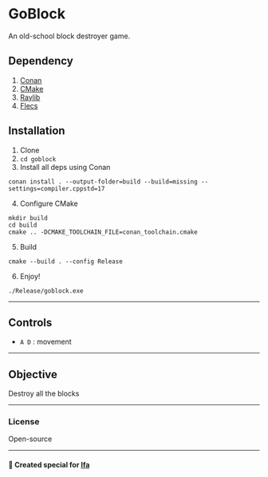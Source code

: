 # GoBlock

An old-school block destroyer game.

## Dependency

1. [Conan](https://docs.conan.io/2.0/reference/commands/install.html)
2. [CMake]()
3. [Raylib](https://www.raylib.com/)
4. [Flecs](https://www.flecs.dev/)

## Installation

1. Clone
2. `cd goblock`
3. Install all deps using Conan

```shell
conan install . --output-folder=build --build=missing --settings=compiler.cppstd=17
```

4. Configure CMake

```shell
mkdir build
cd build
cmake .. -DCMAKE_TOOLCHAIN_FILE=conan_toolchain.cmake
```

5. Build

```shell
cmake --build . --config Release
```

6. Enjoy!

```shell
./Release/goblock.exe
```

---

## Controls

- `A D` : movement 

---

## Objective

Destroy all the blocks

---

### License

Open-source

---

#### 💖 Created special for [Ifa](https://www.linkedin.com/in/qhoifa-fawziah-aulia-keysha/)
